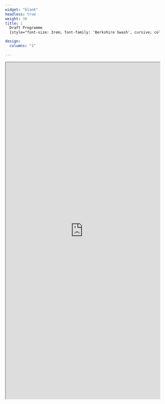 ```yaml
---
widget: "blank"
headless: true
weight: 30
title: |
  Draft Programme
  {style="font-size: 3rem; font-family: 'Berkshire Swash', cursive; color: #373853"}

design:
  columns: "1"
    
---
```


<iframe src="https://drive.google.com/file/d/1uax1tv9JEZVQXcdsz93dWAgJw1gqwdPD/preview?usp=share_link" width="100%" height="1100px" allow="autoplay" ></iframe>